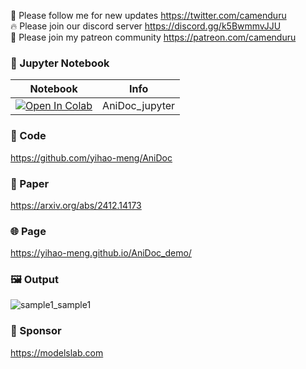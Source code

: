 🐣 Please follow me for new updates https://twitter.com/camenduru <br />
🔥 Please join our discord server https://discord.gg/k5BwmmvJJU <br />
🥳 Please join my patreon community https://patreon.com/camenduru <br />

### 🍊 Jupyter Notebook

| Notebook | Info
| --- | --- |
[![Open In Colab](https://colab.research.google.com/assets/colab-badge.svg)](https://colab.research.google.com/github/camenduru/AniDoc-jupyter/blob/main/AniDoc_jupyter.ipynb) | AniDoc_jupyter

### 🧬 Code
https://github.com/yihao-meng/AniDoc

### 📄 Paper
https://arxiv.org/abs/2412.14173

### 🌐 Page
https://yihao-meng.github.io/AniDoc_demo/

### 🖼 Output
![sample1_sample1](https://github.com/user-attachments/assets/40d6cdc1-a81c-4000-a0a4-8ef27c983ad4)

### 🏢 Sponsor
https://modelslab.com
